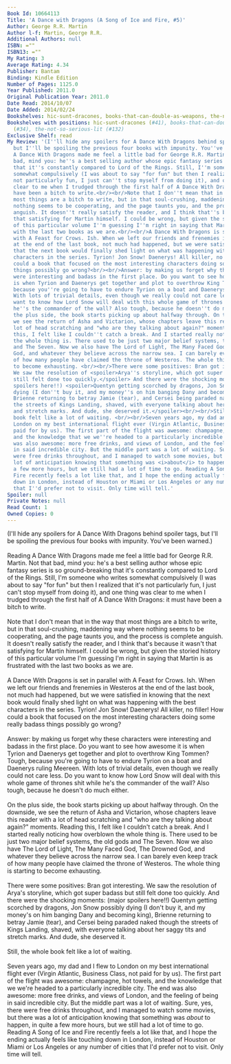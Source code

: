 ```yaml
---
Book Id: 10664113
Title: 'A Dance with Dragons (A Song of Ice and Fire, #5)'
Author: George R.R. Martin
Author l-f: Martin, George R.R.
Additional Authors: null
ISBN: =""
ISBN13: =""
My Rating: 3
Average Rating: 4.34
Publisher: Bantam
Binding: Kindle Edition
Number of Pages: 1125.0
Year Published: 2011.0
Original Publication Year: 2011.0
Date Read: 2014/10/07
Date Added: 2014/02/24
Bookshelves: hic-sunt-dracones, books-that-can-double-as-weapons, the-not-so-serious-lit
Bookshelves with positions: hic-sunt-dracones (#41), books-that-can-double-as-weapons
  (#34), the-not-so-serious-lit (#132)
Exclusive Shelf: read
My Review: '(I''ll hide any spoilers for A Dance With Dragons behind spoiler tags,
  but I''ll be spoiling the previous four books with impunity. You''ve been warned.)<br/><br/>Reading
  A Dance With Dragons made me feel a little bad for George R.R. Martin. Not that
  bad, mind you: he''s a best selling author whose epic fantasy series is so ground-breaking
  that it''s constantly compared to Lord of the Rings. Still, I''m someone who writes
  somewhat compulsively (I was about to say "for fun" but then I realized that it''s
  not particularly fun, I just can''t stop myself from doing it), and one thing was
  clear to me when I trudged through the first half of A Dance With Dragons: it must
  have been a bitch to write.<br/><br/>Note that I don''t mean that in the way that
  most things are a bitch to write, but in that soul-crushing, maddening way where
  nothing seems to be cooperating, and the page taunts you, and the process is complete
  anguish. It doesn''t really satisfy the reader, and I think that''s because it wasn''t
  that satisfying for Martin himself. I could be wrong, but given the storied history
  of this particular volume I''m guessing I''m right in saying that Martin is as frustrated
  with the last two books as we are.<br/><br/>A Dance With Dragons is set in parallel
  with A Feast for Crows. Ish. When we left our friends and frenemies in Westeros
  at the end of the last book, not much had happened, but we were satisfied in knowing
  that the next book would finally shed light on what was happening with the best
  characters in the series. Tyrion! Jon Snow! Daenerys! All killer, no filler! How
  could a book that focused on the most interesting characters doing some really badass
  things possibly go wrong?<br/><br/>Answer: by making us forget why these characters
  were interesting and badass in the first place. Do you want to see how awesome it
  is when Tyrion and Daenerys get together and plot to overthrow King Tommen? Tough,
  because you''re going to have to endure Tyrion on a boat and Daenerys ruling Meereen.
  With lots of trivial details, even though we really could not care less. Do you
  want to know how Lord Snow will deal with this whole game of thrones shit while
  he''s the commander of the wall? Also tough, because he doesn''t do much either.<br/><br/>On
  the plus side, the book starts picking up about halfway through. On the downside,
  we see the return of Asha and Victarion, whose chapters leave this reader with a
  lot of head scratching and "who are they talking about again?" moments. Reading
  this, I felt like I couldn''t catch a break. And I started really noticing how overblown
  the whole thing is. There used to be just two major belief systems, the old gods
  and The Seven. Now we also have The Lord of Light, The Many Faced God, The Drowned
  God, and whatever they believe across the narrow sea. I can barely even keep track
  of how many people have claimed the throne of Westeros. The whole thing is starting
  to become exhausting. <br/><br/>There were some positives: Bran got interesting.
  We saw the resolution of <spoiler>Arya''s storyline, which got super badass but
  still felt done too quickly.</spoiler> And there were the shocking moments: (major
  spoilers here!!) <spoiler>Quentyn getting scorched by dragons, Jon Snow possibly
  dying (I don''t buy it, and my money''s on him banging Dany and becoming king),
  Brienne returning to betray Jamie (tear), and Cersei being paraded naked though
  the streets of Kings Landing, shaved, with everyone talking about her saggy tits
  and stretch marks. And dude, she deserved it.</spoiler><br/><br/>Still, the whole
  book felt like a lot of waiting. <br/><br/>Seven years ago, my dad and I flew to
  London on my best international flight ever (Virgin Atlantic, Business Class, not
  paid for by us). The first part of the flight was awesome: champagne, hot towels,
  and the knowledge that we we''re headed to a particularly incredible city. The end
  was also awesome: more free drinks, and views of London, and the feeling of being
  in said incredible city. But the middle part was a lot of waiting. Sure, yes, there
  were free drinks throughout, and I managed to watch some movies, but there was a
  lot of anticipation knowing that something was <i>about</i> to happen, in quite
  a few more hours, but we still had a lot of time to go. Reading A Song of Ice and
  Fire recently feels a lot like that, and I hope the ending actually feels like touching
  down in London, instead of Houston or Miami or Los Angeles or any number of cities
  that I''d prefer not to visit. Only time will tell.'
Spoiler: null
Private Notes: null
Read Count: 1
Owned Copies: 0
---
```


(I'll hide any spoilers for A Dance With Dragons behind spoiler tags, but I'll be spoiling the previous four books with impunity. You've been warned.)<br/><br/>Reading A Dance With Dragons made me feel a little bad for George R.R. Martin. Not that bad, mind you: he's a best selling author whose epic fantasy series is so ground-breaking that it's constantly compared to Lord of the Rings. Still, I'm someone who writes somewhat compulsively (I was about to say "for fun" but then I realized that it's not particularly fun, I just can't stop myself from doing it), and one thing was clear to me when I trudged through the first half of A Dance With Dragons: it must have been a bitch to write.<br/><br/>Note that I don't mean that in the way that most things are a bitch to write, but in that soul-crushing, maddening way where nothing seems to be cooperating, and the page taunts you, and the process is complete anguish. It doesn't really satisfy the reader, and I think that's because it wasn't that satisfying for Martin himself. I could be wrong, but given the storied history of this particular volume I'm guessing I'm right in saying that Martin is as frustrated with the last two books as we are.<br/><br/>A Dance With Dragons is set in parallel with A Feast for Crows. Ish. When we left our friends and frenemies in Westeros at the end of the last book, not much had happened, but we were satisfied in knowing that the next book would finally shed light on what was happening with the best characters in the series. Tyrion! Jon Snow! Daenerys! All killer, no filler! How could a book that focused on the most interesting characters doing some really badass things possibly go wrong?<br/><br/>Answer: by making us forget why these characters were interesting and badass in the first place. Do you want to see how awesome it is when Tyrion and Daenerys get together and plot to overthrow King Tommen? Tough, because you're going to have to endure Tyrion on a boat and Daenerys ruling Meereen. With lots of trivial details, even though we really could not care less. Do you want to know how Lord Snow will deal with this whole game of thrones shit while he's the commander of the wall? Also tough, because he doesn't do much either.<br/><br/>On the plus side, the book starts picking up about halfway through. On the downside, we see the return of Asha and Victarion, whose chapters leave this reader with a lot of head scratching and "who are they talking about again?" moments. Reading this, I felt like I couldn't catch a break. And I started really noticing how overblown the whole thing is. There used to be just two major belief systems, the old gods and The Seven. Now we also have The Lord of Light, The Many Faced God, The Drowned God, and whatever they believe across the narrow sea. I can barely even keep track of how many people have claimed the throne of Westeros. The whole thing is starting to become exhausting. <br/><br/>There were some positives: Bran got interesting. We saw the resolution of <spoiler>Arya's storyline, which got super badass but still felt done too quickly.</spoiler> And there were the shocking moments: (major spoilers here!!) <spoiler>Quentyn getting scorched by dragons, Jon Snow possibly dying (I don't buy it, and my money's on him banging Dany and becoming king), Brienne returning to betray Jamie (tear), and Cersei being paraded naked though the streets of Kings Landing, shaved, with everyone talking about her saggy tits and stretch marks. And dude, she deserved it.</spoiler><br/><br/>Still, the whole book felt like a lot of waiting. <br/><br/>Seven years ago, my dad and I flew to London on my best international flight ever (Virgin Atlantic, Business Class, not paid for by us). The first part of the flight was awesome: champagne, hot towels, and the knowledge that we we're headed to a particularly incredible city. The end was also awesome: more free drinks, and views of London, and the feeling of being in said incredible city. But the middle part was a lot of waiting. Sure, yes, there were free drinks throughout, and I managed to watch some movies, but there was a lot of anticipation knowing that something was <i>about</i> to happen, in quite a few more hours, but we still had a lot of time to go. Reading A Song of Ice and Fire recently feels a lot like that, and I hope the ending actually feels like touching down in London, instead of Houston or Miami or Los Angeles or any number of cities that I'd prefer not to visit. Only time will tell.